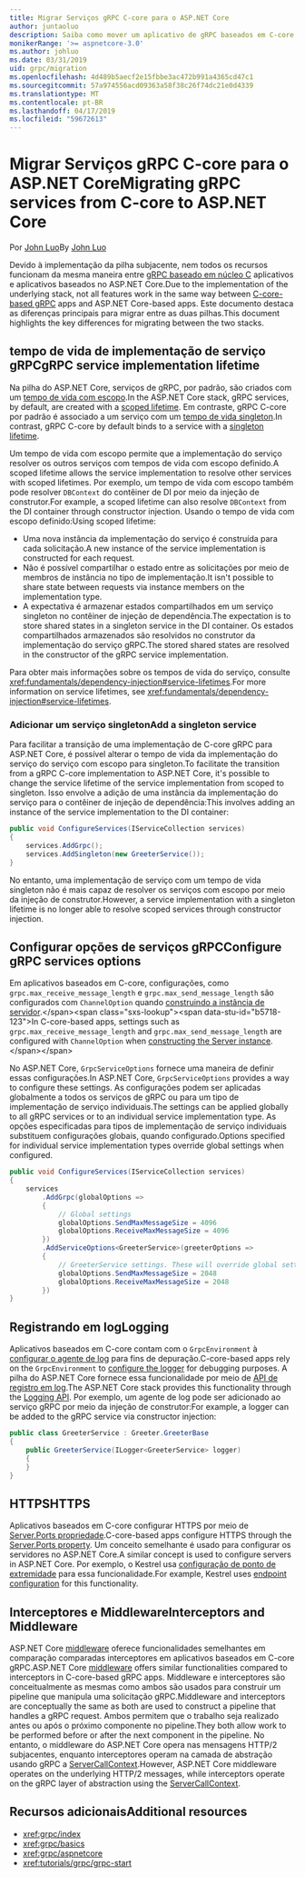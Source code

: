 ```yaml
---
title: Migrar Serviços gRPC C-core para o ASP.NET Core
author: juntaoluo
description: Saiba como mover um aplicativo de gRPC baseados em C-core existente para ser executado na parte superior da pilha do ASP.NET Core.
monikerRange: '>= aspnetcore-3.0'
ms.author: johluo
ms.date: 03/31/2019
uid: grpc/migration
ms.openlocfilehash: 4d489b5aecf2e15fbbe3ac472b991a4365cd47c1
ms.sourcegitcommit: 57a974556acd09363a58f38c26f74dc21e0d4339
ms.translationtype: MT
ms.contentlocale: pt-BR
ms.lasthandoff: 04/17/2019
ms.locfileid: "59672613"
---
```

# <a name="migrating-grpc-services-from-c-core-to-aspnet-core"></a><span data-ttu-id="b5718-103">Migrar Serviços gRPC C-core para o ASP.NET Core</span><span class="sxs-lookup"><span data-stu-id="b5718-103">Migrating gRPC services from C-core to ASP.NET Core</span></span>

<span data-ttu-id="b5718-104">Por [John Luo](https://github.com/juntaoluo)</span><span class="sxs-lookup"><span data-stu-id="b5718-104">By [John Luo](https://github.com/juntaoluo)</span></span>

<span data-ttu-id="b5718-105">Devido à implementação da pilha subjacente, nem todos os recursos funcionam da mesma maneira entre [gRPC baseado em núcleo C](https://grpc.io/blog/grpc-stacks) aplicativos e aplicativos baseados no ASP.NET Core.</span><span class="sxs-lookup"><span data-stu-id="b5718-105">Due to the implementation of the underlying stack, not all features work in the same way between [C-core-based gRPC](https://grpc.io/blog/grpc-stacks) apps and ASP.NET Core-based apps.</span></span> <span data-ttu-id="b5718-106">Este documento destaca as diferenças principais para migrar entre as duas pilhas.</span><span class="sxs-lookup"><span data-stu-id="b5718-106">This document highlights the key differences for migrating between the two stacks.</span></span>

## <a name="grpc-service-implementation-lifetime"></a><span data-ttu-id="b5718-107">tempo de vida de implementação de serviço gRPC</span><span class="sxs-lookup"><span data-stu-id="b5718-107">gRPC service implementation lifetime</span></span>

<span data-ttu-id="b5718-108">Na pilha do ASP.NET Core, serviços de gRPC, por padrão, são criados com um [tempo de vida com escopo](xref:fundamentals/dependency-injection#service-lifetimes).</span><span class="sxs-lookup"><span data-stu-id="b5718-108">In the ASP.NET Core stack, gRPC services, by default, are created with a [scoped lifetime](xref:fundamentals/dependency-injection#service-lifetimes).</span></span> <span data-ttu-id="b5718-109">Em contraste, gRPC C-core por padrão é associado a um serviço com um [tempo de vida singleton](xref:fundamentals/dependency-injection#service-lifetimes).</span><span class="sxs-lookup"><span data-stu-id="b5718-109">In contrast, gRPC C-core by default binds to a service with a [singleton lifetime](xref:fundamentals/dependency-injection#service-lifetimes).</span></span>

<span data-ttu-id="b5718-110">Um tempo de vida com escopo permite que a implementação do serviço resolver os outros serviços com tempos de vida com escopo definido.</span><span class="sxs-lookup"><span data-stu-id="b5718-110">A scoped lifetime allows the service implementation to resolve other services with scoped lifetimes.</span></span> <span data-ttu-id="b5718-111">Por exemplo, um tempo de vida com escopo também pode resolver `DBContext` do contêiner de DI por meio da injeção de construtor.</span><span class="sxs-lookup"><span data-stu-id="b5718-111">For example, a scoped lifetime can also resolve `DBContext` from the DI container through constructor injection.</span></span> <span data-ttu-id="b5718-112">Usando o tempo de vida com escopo definido:</span><span class="sxs-lookup"><span data-stu-id="b5718-112">Using scoped lifetime:</span></span>

* <span data-ttu-id="b5718-113">Uma nova instância da implementação do serviço é construída para cada solicitação.</span><span class="sxs-lookup"><span data-stu-id="b5718-113">A new instance of the service implementation is constructed for each request.</span></span>
* <span data-ttu-id="b5718-114">Não é possível compartilhar o estado entre as solicitações por meio de membros de instância no tipo de implementação.</span><span class="sxs-lookup"><span data-stu-id="b5718-114">It isn't possible to share state between requests via instance members on the implementation type.</span></span>
* <span data-ttu-id="b5718-115">A expectativa é armazenar estados compartilhados em um serviço singleton no contêiner de injeção de dependência.</span><span class="sxs-lookup"><span data-stu-id="b5718-115">The expectation is to store shared states in a singleton service in the DI container.</span></span> <span data-ttu-id="b5718-116">Os estados compartilhados armazenados são resolvidos no construtor da implementação do serviço gRPC.</span><span class="sxs-lookup"><span data-stu-id="b5718-116">The stored shared states are resolved in the constructor of the gRPC service implementation.</span></span>

<span data-ttu-id="b5718-117">Para obter mais informações sobre os tempos de vida do serviço, consulte <xref:fundamentals/dependency-injection#service-lifetimes>.</span><span class="sxs-lookup"><span data-stu-id="b5718-117">For more information on service lifetimes, see <xref:fundamentals/dependency-injection#service-lifetimes>.</span></span>

### <a name="add-a-singleton-service"></a><span data-ttu-id="b5718-118">Adicionar um serviço singleton</span><span class="sxs-lookup"><span data-stu-id="b5718-118">Add a singleton service</span></span>

<span data-ttu-id="b5718-119">Para facilitar a transição de uma implementação de C-core gRPC para ASP.NET Core, é possível alterar o tempo de vida da implementação do serviço do serviço com escopo para singleton.</span><span class="sxs-lookup"><span data-stu-id="b5718-119">To facilitate the transition from a gRPC C-core implementation to ASP.NET Core, it's possible to change the service lifetime of the service implementation from scoped to singleton.</span></span> <span data-ttu-id="b5718-120">Isso envolve a adição de uma instância da implementação do serviço para o contêiner de injeção de dependência:</span><span class="sxs-lookup"><span data-stu-id="b5718-120">This involves adding an instance of the service implementation to the DI container:</span></span>

```csharp
public void ConfigureServices(IServiceCollection services)
{
    services.AddGrpc();
    services.AddSingleton(new GreeterService());
}
```

<span data-ttu-id="b5718-121">No entanto, uma implementação de serviço com um tempo de vida singleton não é mais capaz de resolver os serviços com escopo por meio da injeção de construtor.</span><span class="sxs-lookup"><span data-stu-id="b5718-121">However, a service implementation with a singleton lifetime is no longer able to resolve scoped services through constructor injection.</span></span>

## <a name="configure-grpc-services-options"></a><span data-ttu-id="b5718-122">Configurar opções de serviços gRPC</span><span class="sxs-lookup"><span data-stu-id="b5718-122">Configure gRPC services options</span></span>

<span data-ttu-id="b5718-123">Em aplicativos baseados em C-core, configurações, como `grpc.max_receive_message_length` e `grpc.max_send_message_length` são configurados com `ChannelOption` quando [construindo a instância de servidor](https://grpc.io/grpc/csharp/api/Grpc.Core.Server.html#Grpc_Core_Server__ctor_System_Collections_Generic_IEnumerable_Grpc_Core_ChannelOption__).</span><span class="sxs-lookup"><span data-stu-id="b5718-123">In C-core-based apps, settings such as `grpc.max_receive_message_length` and `grpc.max_send_message_length` are configured with `ChannelOption` when [constructing the Server instance](https://grpc.io/grpc/csharp/api/Grpc.Core.Server.html#Grpc_Core_Server__ctor_System_Collections_Generic_IEnumerable_Grpc_Core_ChannelOption__).</span></span>

<span data-ttu-id="b5718-124">No ASP.NET Core, `GrpcServiceOptions` fornece uma maneira de definir essas configurações.</span><span class="sxs-lookup"><span data-stu-id="b5718-124">In ASP.NET Core, `GrpcServiceOptions` provides a way to configure these settings.</span></span> <span data-ttu-id="b5718-125">As configurações podem ser aplicadas globalmente a todos os serviços de gRPC ou para um tipo de implementação de serviço individuais.</span><span class="sxs-lookup"><span data-stu-id="b5718-125">The settings can be applied globally to all gRPC services or to an individual service implementation type.</span></span> <span data-ttu-id="b5718-126">As opções especificadas para tipos de implementação de serviço individuais substituem configurações globais, quando configurado.</span><span class="sxs-lookup"><span data-stu-id="b5718-126">Options specified for individual service implementation types override global settings when configured.</span></span>

```csharp
public void ConfigureServices(IServiceCollection services)
{
    services
        .AddGrpc(globalOptions =>
        {
            // Global settings
            globalOptions.SendMaxMessageSize = 4096
            globalOptions.ReceiveMaxMessageSize = 4096
        })
        .AddServiceOptions<GreeterService>(greeterOptions =>
        {
            // GreeterService settings. These will override global settings
            globalOptions.SendMaxMessageSize = 2048
            globalOptions.ReceiveMaxMessageSize = 2048
        })
}
```

## <a name="logging"></a><span data-ttu-id="b5718-127">Registrando em log</span><span class="sxs-lookup"><span data-stu-id="b5718-127">Logging</span></span>

<span data-ttu-id="b5718-128">Aplicativos baseados em C-core contam com o `GrpcEnvironment` à [configurar o agente de log](https://grpc.io/grpc/csharp/api/Grpc.Core.GrpcEnvironment.html?q=size#Grpc_Core_GrpcEnvironment_SetLogger_Grpc_Core_Logging_ILogger_) para fins de depuração.</span><span class="sxs-lookup"><span data-stu-id="b5718-128">C-core-based apps rely on the `GrpcEnvironment` to [configure the logger](https://grpc.io/grpc/csharp/api/Grpc.Core.GrpcEnvironment.html?q=size#Grpc_Core_GrpcEnvironment_SetLogger_Grpc_Core_Logging_ILogger_) for debugging purposes.</span></span> <span data-ttu-id="b5718-129">A pilha do ASP.NET Core fornece essa funcionalidade por meio de [API de registro em log](xref:fundamentals/logging/index).</span><span class="sxs-lookup"><span data-stu-id="b5718-129">The ASP.NET Core stack provides this functionality through the [Logging API](xref:fundamentals/logging/index).</span></span> <span data-ttu-id="b5718-130">Por exemplo, um agente de log pode ser adicionado ao serviço gRPC por meio da injeção de construtor:</span><span class="sxs-lookup"><span data-stu-id="b5718-130">For example, a logger can be added to the gRPC service via constructor injection:</span></span>

```csharp
public class GreeterService : Greeter.GreeterBase
{
    public GreeterService(ILogger<GreeterService> logger)
    {
    }
}
```

## <a name="https"></a><span data-ttu-id="b5718-131">HTTPS</span><span class="sxs-lookup"><span data-stu-id="b5718-131">HTTPS</span></span>

<span data-ttu-id="b5718-132">Aplicativos baseados em C-core configurar HTTPS por meio de [Server.Ports propriedade](https://grpc.io/grpc/csharp/api/Grpc.Core.Server.html#Grpc_Core_Server_Ports).</span><span class="sxs-lookup"><span data-stu-id="b5718-132">C-core-based apps configure HTTPS through the [Server.Ports property](https://grpc.io/grpc/csharp/api/Grpc.Core.Server.html#Grpc_Core_Server_Ports).</span></span> <span data-ttu-id="b5718-133">Um conceito semelhante é usado para configurar os servidores no ASP.NET Core.</span><span class="sxs-lookup"><span data-stu-id="b5718-133">A similar concept is used to configure servers in ASP.NET Core.</span></span> <span data-ttu-id="b5718-134">Por exemplo, o Kestrel usa [configuração de ponto de extremidade](xref:fundamentals/servers/kestrel#endpoint-configuration) para essa funcionalidade.</span><span class="sxs-lookup"><span data-stu-id="b5718-134">For example, Kestrel uses [endpoint configuration](xref:fundamentals/servers/kestrel#endpoint-configuration) for this functionality.</span></span>

## <a name="interceptors-and-middleware"></a><span data-ttu-id="b5718-135">Interceptores e Middleware</span><span class="sxs-lookup"><span data-stu-id="b5718-135">Interceptors and Middleware</span></span>

<span data-ttu-id="b5718-136">ASP.NET Core [middleware](xref:fundamentals/middleware/index) oferece funcionalidades semelhantes em comparação comparadas interceptores em aplicativos baseados em C-core gRPC.</span><span class="sxs-lookup"><span data-stu-id="b5718-136">ASP.NET Core [middleware](xref:fundamentals/middleware/index) offers similar functionalities compared to interceptors in C-core-based gRPC apps.</span></span> <span data-ttu-id="b5718-137">Middleware e interceptores são conceitualmente as mesmas como ambos são usados para construir um pipeline que manipula uma solicitação gRPC.</span><span class="sxs-lookup"><span data-stu-id="b5718-137">Middleware and interceptors are conceptually the same as both are used to construct a pipeline that handles a gRPC request.</span></span> <span data-ttu-id="b5718-138">Ambos permitem que o trabalho seja realizado antes ou após o próximo componente no pipeline.</span><span class="sxs-lookup"><span data-stu-id="b5718-138">They both allow work to be performed before or after the next component in the pipeline.</span></span> <span data-ttu-id="b5718-139">No entanto, o middleware do ASP.NET Core opera nas mensagens HTTP/2 subjacentes, enquanto interceptores operam na camada de abstração usando gRPC a [ServerCallContext](https://grpc.io/grpc/csharp/api/Grpc.Core.ServerCallContext.html).</span><span class="sxs-lookup"><span data-stu-id="b5718-139">However, ASP.NET Core middleware operates on the underlying HTTP/2 messages, while interceptors operate on the gRPC layer of abstraction using the [ServerCallContext](https://grpc.io/grpc/csharp/api/Grpc.Core.ServerCallContext.html).</span></span>

## <a name="additional-resources"></a><span data-ttu-id="b5718-140">Recursos adicionais</span><span class="sxs-lookup"><span data-stu-id="b5718-140">Additional resources</span></span>

* <xref:grpc/index>
* <xref:grpc/basics>
* <xref:grpc/aspnetcore>
* <xref:tutorials/grpc/grpc-start>
